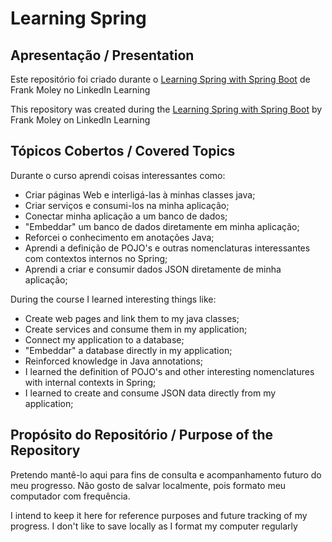 # Learning Spring

## Apresentação / Presentation

Este repositório foi criado durante o [Learning Spring with Spring Boot](https://www.linkedin.com/learning-login/share?forceAccount=false&redirect=https%3A%2F%2Fwww.linkedin.com%2Flearning%2Flearning-spring-with-spring-boot-13886371%3Ftrk%3Dshare_ent_url%26shareId%3DfzmtSp3TRn%252BMqF7LLLyHVA%253D%253D) de Frank Moley no LinkedIn Learning

This repository was created during the [Learning Spring with Spring Boot](https://www.linkedin.com/learning-login/share?forceAccount=false&redirect=https%3A%2F%2Fwww.linkedin.com%2Flearning%2Flearning-spring-with-spring-boot-13886371%3Ftrk%3Dshare_ent_url%26shareId%3DfzmtSp3TRn%252BMqF7LLLyHVA%253D%253D) by Frank Moley on LinkedIn Learning

## Tópicos Cobertos / Covered Topics

Durante o curso aprendi coisas interessantes como:
 - Criar páginas Web e interligá-las à minhas classes java;
 - Criar serviços e consumi-los na minha aplicação;
 - Conectar minha aplicação a um banco de dados;
 - "Embeddar" um banco de dados diretamente em minha aplicação;
 - Reforcei o conhecimento em anotações Java;
 - Aprendi a definição de POJO's e outras nomenclaturas interessantes com contextos internos no Spring;
 - Aprendi a criar e consumir dados JSON diretamente de minha aplicação;

During the course I learned interesting things like:
- Create web pages and link them to my java classes;
- Create services and consume them in my application;
- Connect my application to a database;
- "Embeddar" a database directly in my application;
- Reinforced knowledge in Java annotations;
- I learned the definition of POJO's and other interesting nomenclatures with internal contexts in Spring;
- I learned to create and consume JSON data directly from my application;

## Propósito do Repositório / Purpose of the Repository

Pretendo mantê-lo aqui para fins de consulta e acompanhamento futuro do meu progresso. Não gosto de salvar localmente, pois formato meu computador com frequência.

I intend to keep it here for reference purposes and future tracking of my progress. I don't like to save locally as I format my computer regularly